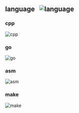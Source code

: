 ## language &nbsp;&nbsp;![language](https://progress-bar.dev/25/?title=1/4)
### cpp
![cpp](https://progress-bar.dev/0/?title=0/1)
### go
![go](https://progress-bar.dev/0/?title=0/1)
### asm
![asm](https://progress-bar.dev/100/?title=1/1)
### make
![make](https://progress-bar.dev/0/?title=0/1)
